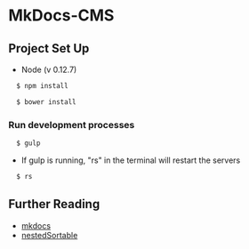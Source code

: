 # MkDocs-CMS

## Project Set Up

  * Node (v 0.12.7)

  ```bash
    $ npm install
  ```

  ```bash
    $ bower install
  ```

### Run development processes

  ```bash
    $ gulp
  ```

  * If gulp is running, "rs" in the terminal will restart the servers

  ```bash
    $ rs
  ```

## Further Reading
  * [mkdocs](http://www.mkdocs.org/user-guide/configuration/)
  * [nestedSortable](https://github.com/mjsarfatti/nestedSortable)

